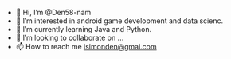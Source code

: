 - 👋 Hi, I’m @Den58-nam
- 👀 I’m interested in android game development and data scienc. 
- 🌱 I’m currently learning Java and Python.
- 💞️ I’m looking to collaborate on ...
- 📫 How to reach me isimonden@gmai.com

<!---
Den58-nam/Den58-nam is a ✨ special ✨ repository because its `README.md` (this file) appears on your GitHub profile.
You can click the Preview link to take a look at your changes.
--->
